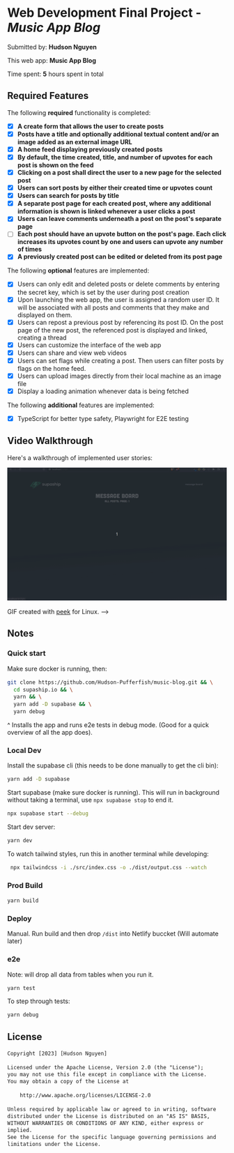 # Web Development Final Project - *Music App Blog*

Submitted by: **Hudson Nguyen**

This web app: **Music App Blog**

Time spent: **5** hours spent in total

## Required Features

The following **required** functionality is completed:

- [x] **A create form that allows the user to create posts**
- [x] **Posts have a title and optionally additional textual content and/or an image added as an external image URL**
- [x] **A home feed displaying previously created posts**
- [x] **By default, the time created, title, and number of upvotes for each post is shown on the feed**
- [x] **Clicking on a post shall direct the user to a new page for the selected post**
- [x] **Users can sort posts by either their created time or upvotes count**
- [x] **Users can search for posts by title**
- [x] **A separate post page for each created post, where any additional information is shown is linked whenever a user clicks a post**
- [x] **Users can leave comments underneath a post on the post's separate page**
- [ ] **Each post should have an upvote button on the post's page. Each click increases its upvotes count by one and users can upvote any number of times**
- [x] **A previously created post can be edited or deleted from its post page**

The following **optional** features are implemented:

- [x] Users can only edit and deleted posts or delete comments by entering the secret key, which is set by the user during post creation
- [x] Upon launching the web app, the user is assigned a random user ID. It will be associated with all posts and comments that they make and displayed on them.
- [x] Users can repost a previous post by referencing its post ID. On the post page of the new post, the referenced post is displayed and linked, creating a thread
- [x] Users can customize the interface of the web app
- [x] Users can share and view web videos
- [x] Users can set flags while creating a post. Then users can filter posts by flags on the home feed.
- [x] Users can upload images directly from their local machine as an image file
- [x] Display a loading animation whenever data is being fetched

The following **additional** features are implemented:

* [x] TypeScript for better type safety, Playwright for E2E testing

## Video Walkthrough

Here's a walkthrough of implemented user stories:

<img src='src/assets/final_project.gif' title='Video Walkthrough' width='' alt='Video Walkthrough' />

GIF created with [peek](https://github.com/phw/peek) for Linux. -->

## Notes

### Quick start

Make sure docker is running, then:

```bash
git clone https://github.com/Hudson-Pufferfish/music-blog.git && \
  cd supaship.io && \
  yarn && \
  yarn add -D supabase && \
  yarn debug
```

^ Installs the app and runs e2e tests in debug mode. (Good for a quick overview of all the app does).

### Local Dev

Install the supabase cli (this needs to be done manually to get the cli bin):

```bash
yarn add -D supabase
```

Start supabase (make sure docker is running). This will run in background without taking a terminal, use `npx supabase stop` to end it.

```bash
npx supabase start --debug
```

Start dev server:

```bash
yarn dev
```

To watch tailwind styles, run this in another terminal while developing:

```bash
 npx tailwindcss -i ./src/index.css -o ./dist/output.css --watch
```

### Prod Build

```bash
yarn build
```

### Deploy

Manual. Run build and then drop `/dist` into Netlify buccket
(Will automate later)

### e2e

Note: will drop all data from tables when you run it.

```bash
yarn test
```

To step through tests:

```bash
yarn debug
```


## License

    Copyright [2023] [Hudson Nguyen]

    Licensed under the Apache License, Version 2.0 (the "License");
    you may not use this file except in compliance with the License.
    You may obtain a copy of the License at

        http://www.apache.org/licenses/LICENSE-2.0

    Unless required by applicable law or agreed to in writing, software
    distributed under the License is distributed on an "AS IS" BASIS,
    WITHOUT WARRANTIES OR CONDITIONS OF ANY KIND, either express or implied.
    See the License for the specific language governing permissions and
    limitations under the License.
